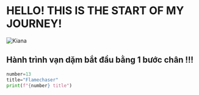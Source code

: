 # HELLO! THIS IS THE START OF MY JOURNEY!
![Kiana](https://i.pinimg.com/736x/4d/1a/a0/4d1aa02f02df3997779a5021945ede79.jpg)
## Hành trình vạn dặm bắt đầu bằng 1 bước chân !!!
```python
number=13
title="Flamechaser"
print(f"{number} title")


